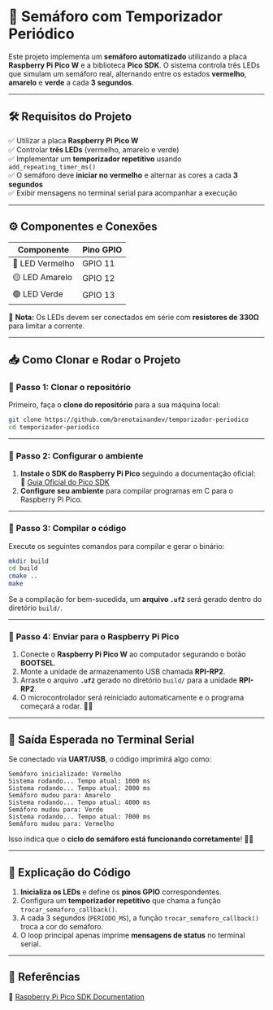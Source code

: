 # 🚦 Semáforo com Temporizador Periódico

Este projeto implementa um **semáforo automatizado** utilizando a placa **Raspberry Pi Pico W** e a biblioteca **Pico SDK**. O sistema controla três LEDs que simulam um semáforo real, alternando entre os estados **vermelho**, **amarelo** e **verde** a cada **3 segundos**.

---

## 🛠 **Requisitos do Projeto**
✅ Utilizar a placa **Raspberry Pi Pico W**  
✅ Controlar **três LEDs** (vermelho, amarelo e verde)  
✅ Implementar um **temporizador repetitivo** usando `add_repeating_timer_ms()`  
✅ O semáforo deve **iniciar no vermelho** e alternar as cores a cada **3 segundos**  
✅ Exibir mensagens no terminal serial para acompanhar a execução  

---

## ⚙ **Componentes e Conexões**
| **Componente** | **Pino GPIO** |
|--------------|------------|
| 🔴 LED Vermelho | GPIO 11 |
| 🟡 LED Amarelo | GPIO 12 |
| 🟢 LED Verde | GPIO 13 |

📌 **Nota:** Os LEDs devem ser conectados em série com **resistores de 330Ω** para limitar a corrente.

---

## 📥 **Como Clonar e Rodar o Projeto**

### 📌 **Passo 1: Clonar o repositório**
Primeiro, faça o **clone do repositório** para a sua máquina local:

```bash
git clone https://github.com/brenotainandev/temporizador-periodico
cd temporizador-periodico
```

---

### 📌 **Passo 2: Configurar o ambiente**
1. **Instale o SDK do Raspberry Pi Pico** seguindo a documentação oficial:  
   🔗 [Guia Oficial do Pico SDK](https://github.com/raspberrypi/pico-sdk)  
2. **Configure seu ambiente** para compilar programas em C para o Raspberry Pi Pico.

---

### 📌 **Passo 3: Compilar o código**
Execute os seguintes comandos para compilar e gerar o binário:

```bash
mkdir build
cd build
cmake ..
make
```

Se a compilação for bem-sucedida, um **arquivo `.uf2`** será gerado dentro do diretório `build/`.

---

### 📌 **Passo 4: Enviar para o Raspberry Pi Pico**
1. Conecte o **Raspberry Pi Pico W** ao computador segurando o botão **BOOTSEL**.  
2. Monte a unidade de armazenamento USB chamada **RPI-RP2**.  
3. Arraste o arquivo **`.uf2`** gerado no diretório `build/` para a unidade **RPI-RP2**.  
4. O microcontrolador será reiniciado automaticamente e o programa começará a rodar. 🚦✨  

---

## 📡 **Saída Esperada no Terminal Serial**
Se conectado via **UART/USB**, o código imprimirá algo como:

```
Semáforo inicializado: Vermelho
Sistema rodando... Tempo atual: 1000 ms
Sistema rodando... Tempo atual: 2000 ms
Semáforo mudou para: Amarelo
Sistema rodando... Tempo atual: 4000 ms
Semáforo mudou para: Verde
Sistema rodando... Tempo atual: 7000 ms
Semáforo mudou para: Vermelho
```
Isso indica que o **ciclo do semáforo está funcionando corretamente**! 🚦🎉

---

## 📝 **Explicação do Código**
1. **Inicializa os LEDs** e define os **pinos GPIO** correspondentes.  
2. Configura um **temporizador repetitivo** que chama a função `trocar_semaforo_callback()`.  
3. A cada 3 segundos (`PERIODO_MS`), a função `trocar_semaforo_callback()` troca a cor do semáforo.  
4. O loop principal apenas imprime **mensagens de status** no terminal serial.  

---

## 🔗 **Referências**
📖 [Raspberry Pi Pico SDK Documentation](https://datasheets.raspberrypi.com/pico/raspberry-pi-pico-c-sdk.pdf)
